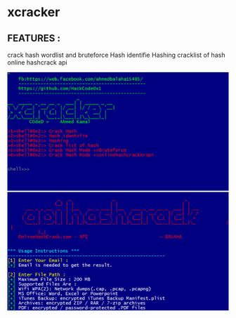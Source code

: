 # xcracker

## FEATURES :
crack hash wordlist and bruteforce
Hash identifie
Hashing
cracklist of hash
online hashcrack api

<img src="sc/sc1.jpg">
<img src="sc/sc2.jpg">
